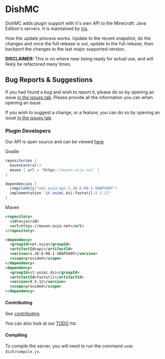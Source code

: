 # DishMC

DishMC adds plugin support with it's own API to the Minecraft: Java Edition's servers. It is maintained by [iris](https://github.com/KaiAF).

How the update process works. Update to the recent snapshot, do the changes and once the full release is out, update to the full release, then backport the changes to the last major supported version.

**DISCLAIMER:** This is no where near being ready for actual use, and will likely be refactored many times.

## Bug Reports & Suggestions

If you had found a bug and wish to report it, please do so by opening an issue [in the issues tab](https://github.com/DishMC/Dish/issues). Please provide all the information you can when opening an issue.

If you wish to suggest a change, or a feature, you can do so by opening an issue [in the issues tab](https://github.com/DishMC/Dish/issues).

### Plugin Developers

Our API is open source and can be viewed [here](https://github.com/DishMC/Dish-API)

Gradle

```java
repositories {
  mavenCentral()
  maven { url = 'https://maven.ouja.net' }
}

dependencies {
  compileOnly("net.ouja:api:1.20.6-R0.1-SNAPSHOT")
  implementation 'it.unimi.dsi:fastutil:8.5.12'
}
```

Maven

```xml
<repository>
  <id>ouja</id>
  <url>https://maven.ouja.net</url>
</repository>

<dependency>
  <groupId>net.ouja</groupId>
  <artifactId>api</artifactId>
  <version>1.20.6-R0.1-SNAPSHOT</version>
  <scope>provided</scope>
</dependency>
<dependency>
  <groupId>it.unimi.dsi</groupId>
  <artifactId>fastutil</artifactId>
  <version>8.5.12</version>
  <scope>provided</scope>
</dependency>
```

#### Contributing

See [contributing](./docs/CONTRIBUTING.md)

You can also look at our [TODO](./docs/TODO.md) list

#### Compiling

To compile the server, you will need to run the command `node dish/compile.js`.
